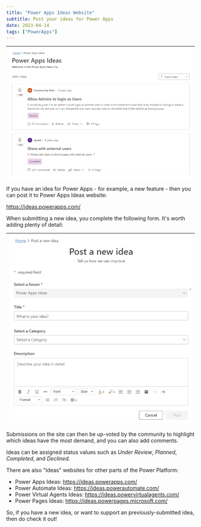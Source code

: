 ```yaml
---
title: "Power Apps Ideas Website"
subtitle: Post your ideas for Power Apps
date: 2023-04-14
tags: ["PowerApps"]
---
```


|![Power Apps Ideas website.](/img/2023-04-14-power-apps-ideas-website/2023-04-14-power-apps-ideas.png "Power Apps Ideas website.")|
|-|

If you have an idea for Power Apps - for example, a new feature - then you can post it to Power Apps Ideas website:

https://ideas.powerapps.com/

When submitting a new idea, you complete the following form. It's worth adding plenty of detail:

|![Power Apps Ideas - Post a new idea.](/img/2023-04-14-power-apps-ideas-website/power-apps-ideas-post-a-new-idea.png "Power Apps Ideas - Post a new idea.")|
|-|

Submissions on the site can then be up-voted by the community to highlight which ideas have the most demand, and you can also add comments.

Ideas can be assigned status values such as *Under Review*, *Planned*, *Completed*, and *Declined*.

There are also "Ideas" websites for other parts of the Power Platform:

- Power Apps Ideas: https://ideas.powerapps.com/
- Power Automate Ideas: https://ideas.powerautomate.com/
- Power Virtual Agents Ideas: https://ideas.powervirtualagents.com/
- Power Pages Ideas: https://ideas.powerpages.microsoft.com/

So, if you have a new idea, or want to support an previously-submitted idea, then do check it out!